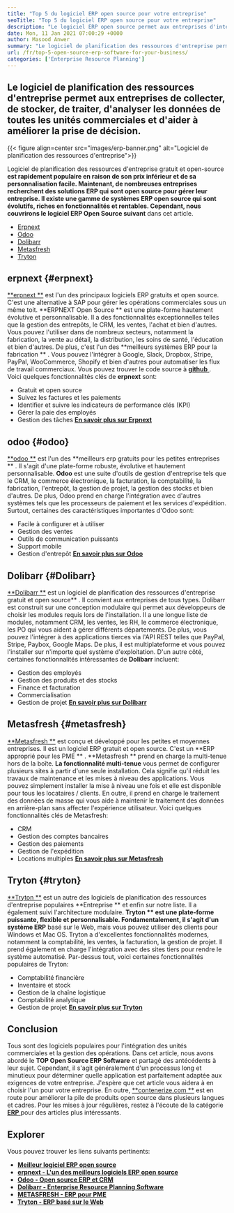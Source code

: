```yaml
---
title: "Top 5 du logiciel ERP open source pour votre entreprise" 
seoTitle: "Top 5 du logiciel ERP open source pour votre entreprise" 
description: "Le logiciel ERP open source permet aux entreprises d'intégrer et de gérer toutes les unités commerciales d'une seule suite de manière rentable." 
date: Mon, 11 Jan 2021 07:00:29 +0000
author: Masood Anwer
summary: "Le logiciel de planification des ressources d'entreprise permet aux entreprises de collecter, de stocker, de traiter, d'analyser les données de toutes les unités commerciales et d'aider à améliorer la prise de décision." 
url: /fr/top-5-open-source-erp-software-for-your-business/
categories: ['Enterprise Resource Planning']
---
```


## Le logiciel de planification des ressources d'entreprise permet aux entreprises de collecter, de stocker, de traiter, d'analyser les données de toutes les unités commerciales et d'aider à améliorer la prise de décision.

{{< figure align=center src="images/erp-banner.png" alt="Logiciel de planification des ressources d'entreprise">}}

Logiciel de planification des ressources d'entreprise gratuit et open-source **est rapidement populaire en raison de son prix inférieur et de sa personnalisation facile. Maintenant, de nombreuses entreprises recherchent des solutions ERP qui sont open source pour gérer leur entreprise. Il existe une gamme de systèmes ERP open source qui sont évolutifs, riches en fonctionnalités et rentables. Cependant, nous couvrirons le logiciel ERP Open Source suivant**  dans cet article.
  * [Erpnext][1]
  * [Odoo][2]
  * [Dolibarr][3]
  * [Metasfresh][4]
  * [Tryton][5]

## erpnext   {#erpnext}
[**erpnext **][6] est l'un des principaux logiciels ERP gratuits et open source. C'est une alternative à SAP pour gérer les opérations commerciales sous un même toit.  **ERPNEXT Open Source **  est une plate-forme hautement évolutive et personnalisable. Il a des fonctionnalités exceptionnelles telles que la gestion des entrepôts, le CRM, les ventes, l'achat et bien d'autres. Vous pouvez l'utiliser dans de nombreux secteurs, notamment la fabrication, la vente au détail, la distribution, les soins de santé, l'éducation et bien d'autres. De plus, c'est l'un des  **meilleurs systèmes ERP pour la fabrication ** . Vous pouvez l'intégrer à Google, Slack, Dropbox, Stripe, PayPal, WooCommerce, Shopify et bien d'autres pour automatiser les flux de travail commerciaux. Vous pouvez trouver le code source à [ **github**  ][7].
Voici quelques fonctionnalités clés de **erpnext**  sont:
  * Gratuit et open source
  * Suivez les factures et les paiements
  * Identifier et suivre les indicateurs de performance clés (KPI)
  * Gérer la paie des employés
  * Gestion des tâches
[**En savoir plus sur Erpnext** ][8]

## odoo   {#odoo}
[**odoo **][9] est l'un des  **meilleurs erp gratuits pour les petites entreprises ** . Il s'agit d'une plate-forme robuste, évolutive et hautement personnalisable.  **Odoo**   est une suite d'outils de gestion d'entreprise tels que le CRM, le commerce électronique, la facturation, la comptabilité, la fabrication, l'entrepôt, la gestion de projet, la gestion des stocks et bien d'autres. De plus, Odoo prend en charge l'intégration avec d'autres systèmes tels que les processeurs de paiement et les services d'expédition.
Surtout, certaines des caractéristiques importantes d'Odoo sont:
  * Facile à configurer et à utiliser
  * Gestion des ventes
  * Outils de communication puissants
  * Support mobile
  * Gestion d'entrepôt
[**En savoir plus sur Odoo** ][10]

## Dolibarr   {#Dolibarr}
[**Dolibarr **][11] est un logiciel de planification des ressources d'entreprise gratuit et open source** . Il convient aux entreprises de tous types. Dolibarr est construit sur une conception modulaire qui permet aux développeurs de choisir les modules requis lors de l'installation. Il a une longue liste de modules, notamment CRM, les ventes, les RH, le commerce électronique, les PO qui vous aident à gérer différents départements. De plus, vous pouvez l'intégrer à des applications tierces via l'API REST telles que PayPal, Stripe, Paybox, Google Maps. De plus, il est multiplateforme et vous pouvez l'installer sur n'importe quel système d'exploitation.
D'un autre côté, certaines fonctionnalités intéressantes de **Dolibarr**  incluent:
  * Gestion des employés
  * Gestion des produits et des stocks
  * Finance et facturation
  * Commercialisation
  * Gestion de projet
[**En savoir plus sur Dolibarr** ][12]

## Metasfresh   {#metasfresh}
[**Metasfresh **][13] est conçu et développé pour les petites et moyennes entreprises. Il est un logiciel ERP gratuit et open source. C'est un  **ERP approprié pour les PME ** .  **Metasfresh **  prend en charge la multi-tenue hors de la boîte.  **La fonctionnalité multi-tenue**   vous permet de configurer plusieurs sites à partir d'une seule installation. Cela signifie qu'il réduit les travaux de maintenance et les mises à niveau des applications. Vous pouvez simplement installer la mise à niveau une fois et elle est disponible pour tous les locataires / clients. En outre, il prend en charge le traitement des données de masse qui vous aide à maintenir le traitement des données en arrière-plan sans affecter l'expérience utilisateur.
Voici quelques fonctionnalités clés de Metasfresh:
  * CRM
  * Gestion des comptes bancaires
  * Gestion des paiements
  * Gestion de l'expédition
  * Locations multiples
[**En savoir plus sur Metasfresh** ][14]

## Tryton   {#tryton}
[**Tryton **][15] est un autre des logiciels de planification des ressources d'entreprise populaires  **Entreprise **  et enfin sur notre liste. Il a également suivi l'architecture modulaire.  **Tryton **  est une plate-forme puissante, flexible et personnalisable. Fondamentalement, il s'agit d'un système ERP**  basé sur le Web, mais vous pouvez utiliser des clients pour Windows et Mac OS. Tryton a d'excellentes fonctionnalités modernes, notamment la comptabilité, les ventes, la facturation, la gestion de projet. Il prend également en charge l'intégration avec des sites tiers pour rendre le système automatisé.
Par-dessus tout, voici certaines fonctionnalités populaires de Tryton:
  * Comptabilité financière
  * Inventaire et stock
  * Gestion de la chaîne logistique
  * Comptabilité analytique
  * Gestion de projet
[**En savoir plus sur Tryton** ][16]

## Conclusion
Tous sont des logiciels populaires pour l'intégration des unités commerciales et la gestion des opérations. Dans cet article, nous avons abordé le **TOP Open Source ERP Software**  et partagé des antécédents à leur sujet. Cependant, il s'agit généralement d'un processus long et minutieux pour déterminer quelle application est parfaitement adaptée aux exigences de votre entreprise. J'espère que cet article vous aidera à en choisir l'un pour votre entreprise.
En outre, [**contenerize.com **][17] est en route pour améliorer la pile de produits open source dans plusieurs langues et cadres. Pour les mises à jour régulières, restez à l'écoute de la catégorie [ **ERP**  ][18] pour des articles plus intéressants.

## Explorer
Vous pouvez trouver les liens suivants pertinents:
  * [**Meilleur logiciel ERP open source** ][19]
  * [**erpnext - L'un des meilleurs logiciels ERP open source** ][20]
  * [**Odoo - Open source ERP et CRM** ][21]
  * [**Dolibarr - Enterprise Resource Planning Software** ][12]
  * [**METASFRESH - ERP pour PME** ][14]
  * [**Tryton - ERP basé sur le Web** ][16]

  
[1]: #ERPNext
[2]: #Odoo
[3]: #Dolibarr
[4]: #metasfresh
[5]: #Tryton
[6]: https://products.containerize.com/erp/erpnext/
[7]: https://github.com/frappe/erpnext
[8]: https://erpnext.com/
[9]: https://products.containerize.com/erp/odoo/
[10]: https://www.odoo.com
[11]: https://products.containerize.com/erp/dolibarr/
[12]: https://products.containerize.com/erp/dolibarr
[13]: https://products.containerize.com/erp/metasfresh/
[14]: https://products.containerize.com/erp/metasfresh
[15]: https://products.containerize.com/erp/tryton/
[16]: https://products.containerize.com/erp/tryton
[17]: https://containerize.com
[18]: https://blog.containerize.com/category/enterprise-resource-planning/
[19]: https://products.containerize.com/erp
[20]: https://products.containerize.com/erp/erpnext
[21]: https://products.containerize.com/erp/odoo
